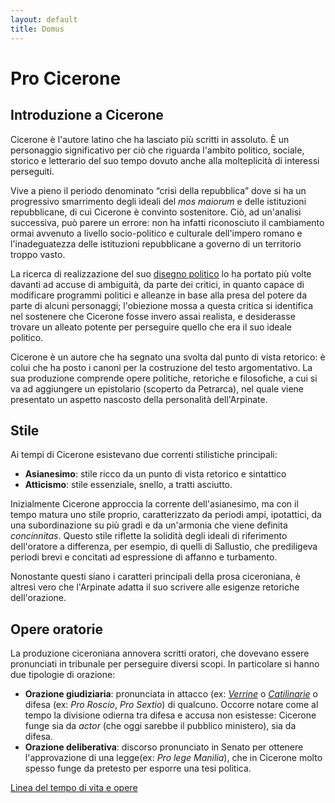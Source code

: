 ```yaml
---
layout: default
title: Domus
---
```


# Pro Cicerone

## Introduzione a Cicerone
Cicerone è l'autore latino che ha lasciato più scritti in assoluto. È un personaggio significativo per ciò che riguarda l'ambito politico, sociale, storico e letterario del suo tempo dovuto anche alla molteplicità di interessi perseguiti.

Vive a pieno il periodo denominato “crisi della repubblica” dove si ha un progressivo smarrimento degli ideali del *mos maiorum* e delle istituzioni repubblicane, di cui Cicerone è convinto sostenitore. Ciò, ad un'analisi successiva, può parere un errore: non ha infatti riconosciuto il cambiamento ormai avvenuto a livello socio-politico e culturale dell'impero romano e l'inadeguatezza delle istituzioni repubblicane a governo di un territorio troppo vasto.

La ricerca di realizzazione del suo [disegno politico]({{site.baseurl}}/humanae/politico.html) lo ha portato più volte davanti ad accuse di ambiguità, da parte dei critici, in quanto capace di modificare programmi politici e alleanze in base alla presa del potere da parte di alcuni personaggi; l'obiezione mossa a questa critica si identifica nel sostenere che Cicerone fosse invero assai realista, e desiderasse trovare un alleato potente per perseguire quello che era il suo ideale politico.

Cicerone è un autore che ha segnato una svolta dal punto di vista retorico: è colui che ha posto i canoni per la costruzione del testo argomentativo. La sua produzione comprende opere politiche, retoriche e filosofiche, a cui si va ad aggiungere un epistolario (scoperto da Petrarca), nel quale viene presentato un aspetto nascosto della personalità dell'Arpinate.


## Stile
Ai tempi di Cicerone esistevano due correnti stilistiche principali:

* **Asianesimo**: stile ricco da un punto di vista retorico e sintattico
* **Atticismo**: stile essenziale, snello, a tratti asciutto.

Inizialmente Cicerone approccia la corrente dell'asianesimo, ma con il tempo matura uno stile proprio, caratterizzato da periodi ampi, ipotattici, da una subordinazione su più gradi e da un'armonia che viene definita *concinnitas*. Questo stile riflette la solidità degli ideali di riferimento dell'oratore a differenza, per esempio, di quelli di Sallustio, che prediligeva periodi brevi e concitati ad espressione di affanno e turbamento.

Nonostante questi siano i caratteri principali della prosa ciceroniana, è altresì vero che l'Arpinate adatta il suo scrivere alle esigenze retoriche dell'orazione.

## Opere oratorie
La produzione ciceroniana annovera scritti oratori, che dovevano essere pronunciati in tribunale per perseguire diversi scopi. In particolare si hanno due tipologie di orazione:

* **Orazione giudiziaria**: pronunciata in attacco (ex: [*Verrine*]({{site.baseurl}}/humanae/verrine.html) o [*Catilinarie*]({{site.baseurl}}/humanae/catilinaria.html) o difesa (ex: *Pro Roscio*, *Pro Sextio*) di qualcuno. Occorre notare come al tempo la divisione odierna tra difesa e accusa non esistesse: Cicerone funge sia da *actor* (che oggi sarebbe il pubblico ministero), sia da difesa.
* **Orazione deliberativa**: discorso pronunciato in Senato per ottenere l'approvazione di una legge(ex: *Pro lege Manilia*), che in Cicerone molto spesso funge da pretesto per esporre una tesi politica.

[Linea del tempo di vita e opere]({{site.baseurl}}/timeline)
